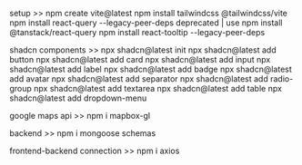 setup >>
    npm create vite@latest
    npm install tailwindcss @tailwindcss/vite
    npm install react-query --legacy-peer-deps deprecated | use npm install @tanstack/react-query
    npm install react-tooltip --legacy-peer-deps

shadcn components >>
    npx shadcn@latest init
    npx shadcn@latest add button
    npx shadcn@latest add card
    npx shadcn@latest add input
    npx shadcn@latest add label
    npx shadcn@latest add badge
    npx shadcn@latest add avatar
    npx shadcn@latest add separator
    npx shadcn@latest add radio-group
    npx shadcn@latest add textarea
    npx shadcn@latest add table
    npx shadcn@latest add dropdown-menu

google maps api >>
    npm i mapbox-gl

backend >>
    npm i mongoose
    schemas

frontend-backend connection >>
    npm i axios
